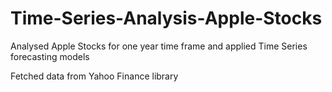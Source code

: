 # Time-Series-Analysis-Apple-Stocks
Analysed Apple Stocks for one year time frame and applied Time Series forecasting models

Fetched data from Yahoo Finance library  
